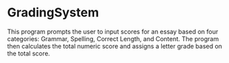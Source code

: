 ﻿# GradingSystem
This program prompts the user to input scores for an essay based on four categories: Grammar, Spelling, Correct Length, and Content. The program then calculates the total numeric score and assigns a letter grade based on the total score.
